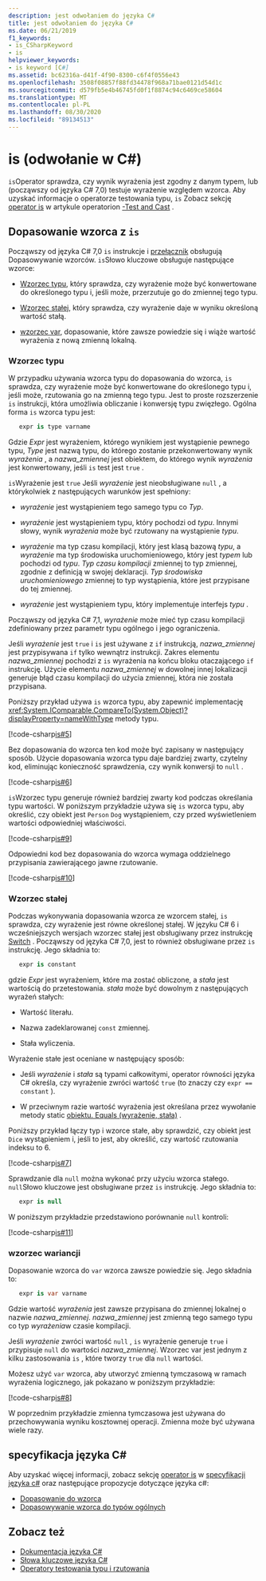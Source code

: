 ```yaml
---
description: jest odwołaniem do języka C#
title: jest odwołaniem do języka C#
ms.date: 06/21/2019
f1_keywords:
- is_CSharpKeyword
- is
helpviewer_keywords:
- is keyword [C#]
ms.assetid: bc62316a-d41f-4f90-8300-c6f4f0556e43
ms.openlocfilehash: 3508f08857f88fd34478f968a71bae0121d54d1c
ms.sourcegitcommit: d579fb5e4b46745fd0f1f8874c94c6469ce58604
ms.translationtype: MT
ms.contentlocale: pl-PL
ms.lasthandoff: 08/30/2020
ms.locfileid: "89134513"
---
```

# <a name="is-c-reference"></a>is (odwołanie w C#)

`is`Operator sprawdza, czy wynik wyrażenia jest zgodny z danym typem, lub (począwszy od języka C# 7,0) testuje wyrażenie względem wzorca. Aby uzyskać informacje o operatorze testowania typu, `is` Zobacz sekcję [operator is](../operators/type-testing-and-cast.md#is-operator) w artykule operatorion [-Test and Cast](../operators/type-testing-and-cast.md) .

## <a name="pattern-matching-with-is"></a>Dopasowanie wzorca z `is`

Począwszy od języka C# 7,0 `is` instrukcje i [przełącznik](switch.md) obsługują Dopasowywanie wzorców. `is`Słowo kluczowe obsługuje następujące wzorce:

- [Wzorzec typu](#type-pattern), który sprawdza, czy wyrażenie może być konwertowane do określonego typu i, jeśli może, przerzutuje go do zmiennej tego typu.

- [Wzorzec stałej](#constant-pattern), który sprawdza, czy wyrażenie daje w wyniku określoną wartość stałą.

- [wzorzec var](#var-pattern), dopasowanie, które zawsze powiedzie się i wiąże wartość wyrażenia z nową zmienną lokalną.

### <a name="type-pattern"></a>Wzorzec typu

W przypadku używania wzorca typu do dopasowania do wzorca, `is` sprawdza, czy wyrażenie może być konwertowane do określonego typu i, jeśli może, rzutowania go na zmienną tego typu. Jest to proste rozszerzenie `is` instrukcji, która umożliwia obliczanie i konwersję typu zwięzłego. Ogólna forma `is` wzorca typu jest:

```csharp
   expr is type varname
```

Gdzie *Expr* jest wyrażeniem, którego wynikiem jest wystąpienie pewnego typu, *Type* jest nazwą typu, do którego zostanie przekonwertowany wynik *wyrażenia* , a *nazwa_zmiennej* jest obiektem, do którego wynik *wyrażenia* jest konwertowany, jeśli `is` test jest `true` .

`is`Wyrażenie jest `true` Jeśli *wyrażenie* jest nieobsługiwane `null` , a którykolwiek z następujących warunków jest spełniony:

- *wyrażenie* jest wystąpieniem tego samego typu co *Typ*.

- *wyrażenie* jest wystąpieniem typu, który pochodzi od *typu*. Innymi słowy, wynik *wyrażenia* może być rzutowany na wystąpienie *typu*.

- *wyrażenie* ma typ czasu kompilacji, który jest klasą bazową *typu*, a *wyrażenie* ma typ środowiska uruchomieniowego, który jest *typem* lub pochodzi od *typu*. *Typ czasu kompilacji* zmiennej to typ zmiennej, zgodnie z definicją w swojej deklaracji. *Typ środowiska uruchomieniowego* zmiennej to typ wystąpienia, które jest przypisane do tej zmiennej.

- *wyrażenie* jest wystąpieniem typu, który implementuje interfejs *typu* .

Począwszy od języka C# 7,1, *wyrażenie* może mieć typ czasu kompilacji zdefiniowany przez parametr typu ogólnego i jego ograniczenia.

Jeśli *wyrażenie* jest `true` i `is` jest używane z `if` instrukcją, *nazwa_zmiennej* jest przypisywana `if` tylko wewnątrz instrukcji. Zakres elementu *nazwa_zmiennej* pochodzi z `is` wyrażenia na końcu bloku otaczającego `if` instrukcję. Użycie elementu *nazwa_zmiennej* w dowolnej innej lokalizacji generuje błąd czasu kompilacji do użycia zmiennej, która nie została przypisana.

Poniższy przykład używa `is` wzorca typu, aby zapewnić implementację <xref:System.IComparable.CompareTo(System.Object)?displayProperty=nameWithType> metody typu.

[!code-csharp[is#5](../../../../samples/snippets/csharp/language-reference/keywords/is/is-type-pattern5.cs#5)]

Bez dopasowania do wzorca ten kod może być zapisany w następujący sposób. Użycie dopasowania wzorca typu daje bardziej zwarty, czytelny kod, eliminując konieczność sprawdzenia, czy wynik konwersji to `null` .  

[!code-csharp[is#6](../../../../samples/snippets/csharp/language-reference/keywords/is/is-type-pattern6.cs#6)]

`is`Wzorzec typu generuje również bardziej zwarty kod podczas określania typu wartości. W poniższym przykładzie używa się `is` wzorca typu, aby określić, czy obiekt jest `Person` `Dog` wystąpieniem, czy przed wyświetleniem wartości odpowiedniej właściwości.

[!code-csharp[is#9](../../../../samples/snippets/csharp/language-reference/keywords/is/is-type-pattern9.cs#9)]

Odpowiedni kod bez dopasowania do wzorca wymaga oddzielnego przypisania zawierającego jawne rzutowanie.

[!code-csharp[is#10](../../../../samples/snippets/csharp/language-reference/keywords/is/is-type-pattern10.cs#10)]

### <a name="constant-pattern"></a>Wzorzec stałej

Podczas wykonywania dopasowania wzorca ze wzorcem stałej, `is` sprawdza, czy wyrażenie jest równe określonej stałej. W języku C# 6 i wcześniejszych wersjach wzorzec stałej jest obsługiwany przez instrukcję [Switch](switch.md) . Począwszy od języka C# 7,0, jest to również obsługiwane przez `is` instrukcję. Jego składnia to:

```csharp
   expr is constant
```

gdzie *Expr* jest wyrażeniem, które ma zostać obliczone, a *stała* jest wartością do przetestowania. *stała* może być dowolnym z następujących wyrażeń stałych:

- Wartość literału.

- Nazwa zadeklarowanej `const` zmiennej.

- Stała wyliczenia.

Wyrażenie stałe jest oceniane w następujący sposób:

- Jeśli *wyrażenie* i *stała* są typami całkowitymi, operator równości języka C# określa, czy wyrażenie zwróci wartość `true` (to znaczy czy `expr == constant` ).

- W przeciwnym razie wartość wyrażenia jest określana przez wywołanie metody static [obiektu. Equals (wyrażenie, stała)](xref:System.Object.Equals(System.Object,System.Object)) .  

Poniższy przykład łączy typ i wzorce stałe, aby sprawdzić, czy obiekt jest `Dice` wystąpieniem i, jeśli to jest, aby określić, czy wartość rzutowania indeksu to 6.

[!code-csharp[is#7](../../../../samples/snippets/csharp/language-reference/keywords/is/is-const-pattern7.cs#7)]

Sprawdzanie dla `null` można wykonać przy użyciu wzorca stałego. `null`Słowo kluczowe jest obsługiwane przez `is` instrukcję. Jego składnia to:

```csharp
   expr is null
```

W poniższym przykładzie przedstawiono porównanie `null` kontroli:

[!code-csharp[is#11](../../../../samples/snippets/csharp/language-reference/keywords/is/is-const-pattern11.cs#11)]

### <a name="var-pattern"></a>wzorzec wariancji

Dopasowanie wzorca do `var` wzorca zawsze powiedzie się. Jego składnia to:

```csharp
   expr is var varname
```

Gdzie wartość *wyrażenia* jest zawsze przypisana do zmiennej lokalnej o nazwie *nazwa_zmiennej*. *nazwa_zmiennej* jest zmienną tego samego typu co typ *wyrażenia*w czasie kompilacji.

Jeśli *wyrażenie* zwróci wartość `null` , `is` wyrażenie generuje `true` i przypisuje `null` do wartości *nazwa_zmiennej*. Wzorzec var jest jednym z kilku zastosowania `is` , które tworzy `true` dla `null` wartości.

Możesz użyć `var` wzorca, aby utworzyć zmienną tymczasową w ramach wyrażenia logicznego, jak pokazano w poniższym przykładzie:

[!code-csharp[is#8](../../../../samples/snippets/csharp/language-reference/keywords/is/is-var-pattern8.cs#8)]

W poprzednim przykładzie zmienna tymczasowa jest używana do przechowywania wyniku kosztownej operacji. Zmienna może być używana wiele razy.

## <a name="c-language-specification"></a>specyfikacja języka C#
  
Aby uzyskać więcej informacji, zobacz sekcję [operator is](~/_csharplang/spec/expressions.md#the-is-operator) w [specyfikacji języka c#](~/_csharplang/spec/introduction.md) oraz następujące propozycje dotyczące języka c#:

- [Dopasowanie do wzorca](~/_csharplang/proposals/csharp-7.0/pattern-matching.md)
- [Dopasowywanie wzorca do typów ogólnych](~/_csharplang/proposals/csharp-7.1/generics-pattern-match.md)
  
## <a name="see-also"></a>Zobacz też

- [Dokumentacja języka C#](../index.md)
- [Słowa kluczowe języka C#](index.md)
- [Operatory testowania typu i rzutowania](../operators/type-testing-and-cast.md)
